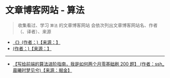 # 文章博客网站 - 算法

> 收集看过、学习 `算法` 的文章博客网站
> 会依次列出文章博客网站名、作者（、译者）、来源

- [《》(作者：)【来源：】]()
- [ (作者：)【来源：】]()

---

- [【写给前端的算法进阶指南，我是如何两个月零基础刷 200 题】 (作者：ssh\_晨曦时梦见兮)【来源：掘金】](https://juejin.cn/post/6847009772500156429)
